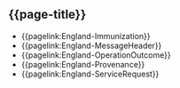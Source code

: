 ## {{page-title}}

- {{pagelink:England-Immunization}} 
- {{pagelink:England-MessageHeader}} 
- {{pagelink:England-OperationOutcome}} 
- {{pagelink:England-Provenance}} 
- {{pagelink:England-ServiceRequest}} 



